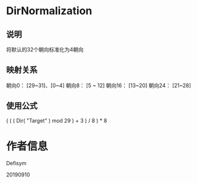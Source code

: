 # DirNormalization

## 说明

将默认的32个朝向标准化为4朝向

## 映射关系

朝向0：	  [29~31]、[0~4]
朝向8：	  [5 ~ 12]
朝向16：	[13~20]
朝向24：	[21~28]

## 使用公式

( ( ( Dir( "Target" ) mod 29 ) + 3 ) / 8 ) * 8

# 作者信息

Defisym

20190910